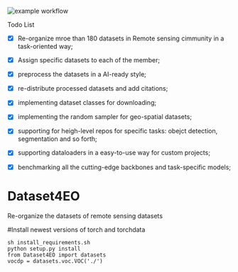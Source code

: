 ![example workflow](https://github.com/github/docs/actions/workflows/main.yml/badge.svg)

Todo List

- [x] Re-organize mroe than 180 datasets in Remote sensing cimmunity in a task-oriented way;
- [x] Assign specific datasets to each of the member;
- [x] preprocess the datasets in a AI-ready style;
- [x] re-distribute processed datasets and add citations;
- [x] implementing dataset classes for downloading;
- [x] implementing the random sampler for geo-spatial datasets;
- [x] supporting for heigh-level repos for specific tasks: obejct detection, segmentation and so forth;
- [x] supporting dataloaders in a easy-to-use way for custom projects;
- [x] benchmarking all the cutting-edge backbones and task-specific models;


# Dataset4EO
Re-organize the datasets of remote sensing datasets 

#Install newest versions of torch and torchdata

```shell
sh install_requirements.sh
python setup.py install
from Dataset4EO import datasets
vocdp = datasets.voc.VOC('./')
```
